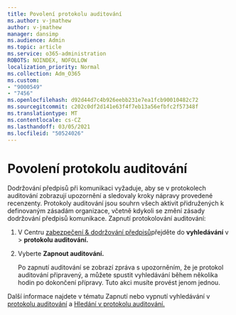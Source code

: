 ```yaml
---
title: Povolení protokolu auditování
ms.author: v-jmathew
author: v-jmathew
manager: dansimp
ms.audience: Admin
ms.topic: article
ms.service: o365-administration
ROBOTS: NOINDEX, NOFOLLOW
localization_priority: Normal
ms.collection: Adm_O365
ms.custom:
- "9000549"
- "7456"
ms.openlocfilehash: d92d44d7c4b926eebb231e7ea1fcb90010482c72
ms.sourcegitcommit: c202c0df2d141e63f4f7eb13a56efbfc2f57348f
ms.translationtype: MT
ms.contentlocale: cs-CZ
ms.lasthandoff: 03/05/2021
ms.locfileid: "50524026"
---
```

# <a name="enable-the-audit-log"></a>Povolení protokolu auditování

Dodržování předpisů při komunikaci vyžaduje, aby se v protokolech auditování zobrazují upozornění a sledovaly kroky nápravy provedené recenzenty. Protokoly auditování jsou souhrn všech aktivit přidružených k definovaným zásadám organizace, včetně kdykoli se změní zásady dodržování předpisů komunikace. Zapnutí protokolování auditování:

1. V Centru [zabezpečení & dodržování předpisů](https://go.microsoft.com/fwlink/?linkid=2101341)přejděte do **vyhledávání** v  >  **protokolu auditování.**
2. Vyberte **Zapnout auditování.**

    Po zapnutí auditování se zobrazí zpráva s upozorněním, že je protokol auditování připravený, a můžete spustit vyhledávání během několika hodin po dokončení přípravy. Tuto akci musíte provést jenom jednou.

Další informace najdete v tématu Zapnutí nebo vypnutí vyhledávání v [protokolu auditování](https://go.microsoft.com/fwlink/?linkid=2129077) a [Hledání v protokolu auditování.](https://go.microsoft.com/fwlink/?linkid=2123729)
